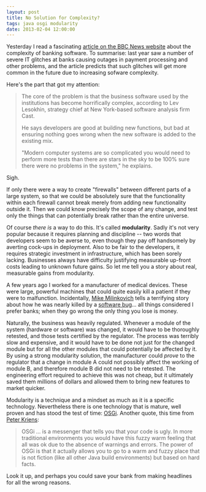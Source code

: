 ```yaml
---
layout: post
title: No Solution for Complexity?
tags: java osgi modularity
date: 2013-02-04 12:00:00
---
```



Yesterday I read a fascinating [article on the BBC News website](http://www.bbc.co.uk/news/technology-21280943) about the complexity of banking software. To summarise: last year saw a number of severe IT glitches at banks causing outages in payment processing and other problems, and the article predicts that such glitches will get more common in the future due to increasing sofware complexity.

Here's the part that got my attention:

>The core of the problem is that the business software used by the institutions has become horrifically complex, according to Lev Lesokhin, strategy chief at New York-based software analysis firm Cast.
>
>He says developers are good at building new functions, but bad at ensuring nothing goes wrong when the new software is added to the existing mix.
>
>"Modern computer systems are so complicated you would need to perform more tests than there are stars in the sky to be 100% sure there were no problems in the system," he explains.

Sigh.

If only there were a way to create "firewalls" between different parts of a large system, so that we could be absolutely sure that the functionality within each firewall cannot break merely from adding new functionality outside it. Then we could know precisely the scope of any change, and test only the things that can potentially break rather than the entire universe.

Of course *there is* a way to do this. It's called **modularity**. Sadly it's not very popular because it requires planning and discipline -- two words that developers seem to be averse to, even though they pay off handsomely by averting cock-ups in deployment. Also to be fair to the developers, it requires strategic investment in infrastructure, which has been sorely lacking. Businesses always have difficulty justifying measurable up-front costs leading to unknown future gains. So let me tell you a story about real, measurable gains from modularity.

A few years ago I worked for a manufacturer of medical devices. These were large, powerful machines that could quite easily kill a patient if they were to malfunction. Incidentally, [Mike Milinkovich](https://mmilinkov.wordpress.com/) tells a terrifying story about how he was nearly killed by a [software bug](https://en.wikipedia.org/wiki/Therac-25)... all things considered I prefer banks; when they go wrong the only thing you lose is money.

Naturally, the business was heavily regulated. Whenever a module of the system (hardware or software) was changed, it would have to be thoroughly retested, and those tests certified by the regulator. The process was terribly slow and expensive, and it would have to be done not just for the changed module but for all the other modules that could potentially be affected by it. By using a strong modularity solution, the manufacturer could *prove* to the regulator that a change in module A could not possibly affect the working of module B, and therefore module B did not need to be retested. The engineering effort required to achieve this was not cheap, but it ultimately saved them millions of dollars and allowed them to bring new features to market quicker.

Modularity is a technique and a mindset as much as it is a specific technology. Nevertheless there is one technology that is mature, well proven and has stood the test of time: [OSGi](http://www.osgi.org/Main/HomePage). Another quote, this time from [Peter Kriens](http://softwaresimplexity.blogspot.co.uk/):

>OSGi ... is a messenger that tells you that your code is ugly. In more traditional environments you would have this fuzzy warm feeling that all was ok due to the absence of warnings and errors. The power of OSGi is that it actually allows you to go to a warm and fuzzy place that is not fiction (like all other Java build environments) but based on hard facts.

Look it up, and perhaps you could save your bank from making headlines for all the wrong reasons.